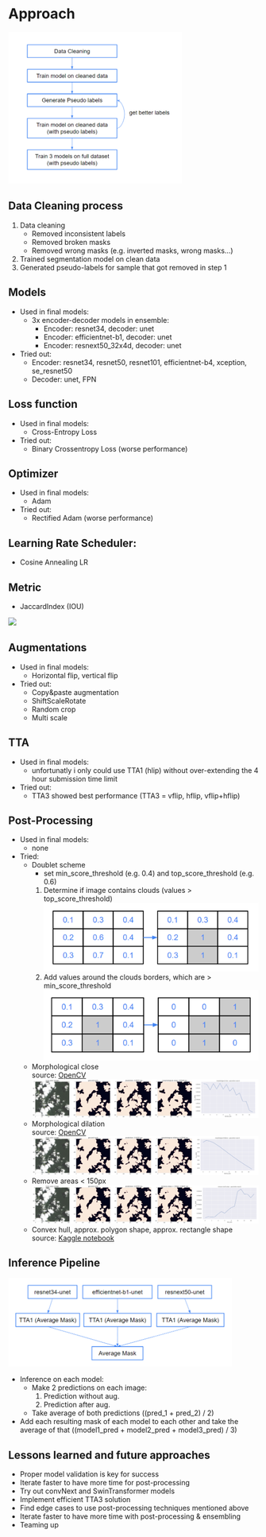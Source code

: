 # Approach

<img src="assets/approach.png" alt="approach" width="350"/>

## Data Cleaning process
1. Data cleaning
   * Removed inconsistent labels
   * Removed broken masks
   * Removed wrong masks (e.g. inverted masks, wrong masks...)
1. Trained segmentation model on clean data
2. Generated pseudo-labels for sample that got removed in step 1

## Models
* Used in final models:
  * 3x encoder-decoder models in ensemble:
    * Encoder: resnet34, decoder: unet
    * Encoder: efficientnet-b1, decoder: unet
    * Encoder: resnext50_32x4d, decoder: unet
* Tried out:
  * Encoder: resnet34, resnet50, resnet101, efficientnet-b4, xception, se_resnet50
  * Decoder: unet, FPN

## Loss function
* Used in final models:
  * Cross-Entropy Loss
* Tried out:
  * Binary Crossentropy Loss (worse performance)

## Optimizer
* Used in final models:
  * Adam
* Tried out:
  * Rectified Adam (worse performance)

## Learning Rate Scheduler: 
* Cosine Annealing LR

## Metric
* JaccardIndex (IOU)  
<img src="https://render.githubusercontent.com/render/math?math=$J(A,B)=\frac{|A \cap B|}{|A \cup B|}$">

## Augmentations
* Used in final models:
  * Horizontal flip, vertical flip
* Tried out:
  * Copy&paste augmentation
  * ShiftScaleRotate
  * Random crop
  * Multi scale

## TTA
* Used in final models:
  * unfortunatly i only could use TTA1 (hlip) without over-extending the 4 hour submission time limit 
* Tried out:
  * TTA3 showed best performance (TTA3 = vflip, hflip, vflip+hflip)

## Post-Processing
* Used in final models:
  * none
* Tried:
  * Doublet scheme  
    * set min_score_threshold (e.g. 0.4) and top_score_threshold (e.g. 0.6)
    1. Determine if image contains clouds (values > top_score_threshold)
    ![image](assets/doublet_scheme_1.png)
    1. Add values around the clouds borders, which are > min_score_threshold
    ![image](assets/doublet_scheme_2.png)
  * Morphological close  
    source: [OpenCV](https://docs.opencv.org/3.4/d9/d61/tutorial_py_morphological_ops.html)
  ![image](assets/morphological_close.png)
  * Morphological dilation  
    source: [OpenCV](https://docs.opencv.org/3.4/d9/d61/tutorial_py_morphological_ops.html)
  ![image](assets/morphological_dilation.png)
  * Remove areas < 150px
  ![image](assets/remove_small_areas.png)
  * Convex hull, approx. polygon shape, approx. rectangle shape  
  source: [Kaggle notebook](https://www.kaggle.com/ratthachat/cloud-convexhull-polygon-postprocessing-no-gpu?scriptVersionId=20977692)

## Inference Pipeline

<img src="assets/inference_pipeline.png" alt="drawing" width="450"/>

* Inference on each model:
  * Make 2 predictions on each image:
    1. Prediction without aug. 
    2. Prediction after aug.
  * Take average of both predictions ((pred_1 + pred_2) / 2)
* Add each resulting mask of each model to each other and take the average of that ((model1_pred + model2_pred + model3_pred) / 3) 

## Lessons learned and future approaches
* Proper model validation is key for success
* Iterate faster to have more time for post-processing
* Try out convNext and SwinTransformer models
* Implement efficient TTA3 solution
* Find edge cases to use post-processing techniques mentioned above
* Iterate faster to have more time with post-processing & ensembling
* Teaming up 
